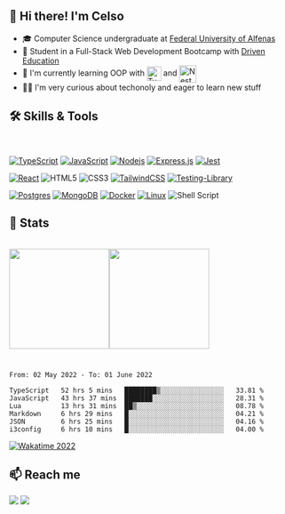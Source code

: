 ## 👋 Hi there! I'm Celso

- 🎓 Computer Science undergraduate at <a href="https://www.unifal-mg.edu.br/portal/">Federal University of Alfenas</a>
- 🚀 Student in a Full-Stack Web Development Bootcamp with <a href="https://www.driven.com.br">Driven Education</a>  
- 🦉 I'm currently learning OOP with [<img src="https://cdn.jsdelivr.net/gh/devicons/devicon/icons/typescript/typescript-original.svg" height="26em" align="center" alt="TypeScript" title="TypeScript"/>](https://www.typescriptlang.org/docs/handbook/2/basic-types.html) and [<img src="https://docs.nestjs.com/assets/logo-small.svg" height="31em" align="center" alt="NestJS" title="NestJS"/>](https://docs.nestjs.com/)
- 🧙‍♂️ I'm very curious about techonoly and eager to learn new stuff

## 🛠️ Skills & Tools

<br/>

<div align="" style="margin-top:1rem;">
  
  [![TypeScript](https://img.shields.io/badge/TypeScript-007ACC?style=for-the-badge&logo=typescript&logoColor=white)](https://www.typescriptlang.org/docs/handbook/2/basic-types.html)
  [![JavaScript](https://img.shields.io/badge/JavaScript-323330?style=for-the-badge&logo=javascript&logoColor=F7DF1E)](https://developer.mozilla.org/en-US/docs/Web/JavaScript)
  [![Nodejs](https://img.shields.io/badge/Node.js-43853D?style=for-the-badge&logo=node.js&logoColor=white)](https://nodejs.org/en/docs/)
  [![Express.js](https://img.shields.io/badge/express.js-%23404d59.svg?style=for-the-badge&logo=express&logoColor=%2361DAFB)](https://expressjs.com/)
  [![Jest](https://img.shields.io/badge/-jest-%23C21325?style=for-the-badge&logo=jest&logoColor=white)](https://jestjs.io/)
  
  [![React](https://img.shields.io/badge/React-20232A?style=for-the-badge&logo=react&logoColor=61DAFB)](https://reactjs.org/)
  ![HTML5](https://img.shields.io/badge/html5-%23E34F26.svg?style=for-the-badge&logo=html5&logoColor=white)
  ![CSS3](https://img.shields.io/badge/css3-%231572B6.svg?style=for-the-badge&logo=css3&logoColor=white)
  [![TailwindCSS](https://img.shields.io/badge/tailwindcss-%2338B2AC.svg?style=for-the-badge&logo=tailwind-css&logoColor=white)](https://tailwindcss.com/)
  [![Testing-Library](https://img.shields.io/badge/-TestingLibrary-%23E33332?style=for-the-badge&logo=testing-library&logoColor=white)](https://testing-library.com/docs/react-testing-library/intro/)
  
  [![Postgres](https://img.shields.io/badge/PostgreSQL-316192?style=for-the-badge&logo=postgresql&logoColor=white)](https://www.postgresql.org/)
  [![MongoDB](https://img.shields.io/badge/MongoDB-%234ea94b.svg?style=for-the-badge&logo=mongodb&logoColor=white)](https://www.mongodb.com/docs/)
  [![Docker](https://img.shields.io/badge/docker-%230db7ed.svg?style=for-the-badge&logo=docker&logoColor=white)](https://docs.docker.com/)
  [![Linux](https://img.shields.io/badge/Linux-FCC624?style=for-the-badge&logo=linux&logoColor=black)](https://github.com/torvalds/linux)
  ![Shell Script](https://img.shields.io/badge/shell_script-%23121011.svg?logo=gnu-bash&logoColor=white&style=for-the-badge)
  
  <!--
  ![Git](https://img.shields.io/badge/git-%23F05033.svg?style=for-the-badge&logo=git&logoColor=white)
  ![Markdown](https://img.shields.io/badge/markdown-%23000000.svg?style=for-the-badge&logo=markdown&logoColor=white)
  ![Lua](https://img.shields.io/badge/lua-%232C2D72.svg?style=for-the-badge&logo=lua&logoColor=white)
  ![Neovim](https://img.shields.io/badge/NeoVim-%2357A143.svg?&style=for-the-badge&logo=neovim&logoColor=white)
  ![Trello](https://img.shields.io/badge/Trello-%23026AA7.svg?style=for-the-badge&logo=Trello&logoColor=white)
  -->
  
 </div>

## 🗿 Stats 

<br/>

<div style="display: flex" align="">   
  
  <img src="https://github-readme-stats.vercel.app/api/top-langs/?username=celso-patiri&layout=compact&exclude_repo=github-readme-stats,anuraghazra.github.io&theme=aura&custom_title=Most used languages&include_all_commits=true&count_private=true&title_color=3d94ff&langs_count=6" height="180em"/>
  <img src="https://github-readme-stats.vercel.app/api?username=celso-patiri&theme=aura&custom_title=Celso's GitHub Stats&include_all_commits=true&count_private=true&title_color=3d94ff" height="180rem"/>
  
</div>

###


#
<cr/>

<!--START_SECTION:waka-->

```text
From: 02 May 2022 - To: 01 June 2022

TypeScript   52 hrs 5 mins   ████████▒░░░░░░░░░░░░░░░░   33.81 %
JavaScript   43 hrs 37 mins  ███████░░░░░░░░░░░░░░░░░░   28.31 %
Lua          13 hrs 31 mins  ██▒░░░░░░░░░░░░░░░░░░░░░░   08.78 %
Markdown     6 hrs 29 mins   █░░░░░░░░░░░░░░░░░░░░░░░░   04.21 %
JSON         6 hrs 25 mins   █░░░░░░░░░░░░░░░░░░░░░░░░   04.16 %
i3config     6 hrs 10 mins   █░░░░░░░░░░░░░░░░░░░░░░░░   04.00 %
```

<!--END_SECTION:waka-->

<!-- <div>
 <img src="https://github-readme-stats.vercel.app/api/wakatime?username=celsopatiri&layout=compact&langs_count=6&custom_title=Wakatime stats - 2022"/>
</div> -->

<a href="https://wakatime.com/@8a52c0fd-ec78-403a-81d0-07c674c564b3" title="Wakatime 2022">
  <img src="https://wakatime.com/badge/user/8a52c0fd-ec78-403a-81d0-07c674c564b3.svg" alt="Wakatime 2022" title="Time coded since Jan 17 2022" />
</a>

###

## 📫 Reach me
<a href="https://www.linkedin.com/in/celso-patiri-916051223" target="_blank"><img src="https://img.shields.io/badge/-LinkedIn-%230077B5?style=for-the-badge&logo=linkedin&logoColor=white"></a>
<a href = "mailto:celsobenedetti2@gmail.com"><img src="https://img.shields.io/badge/-Gmail-%23333?style=for-the-badge&logo=gmail&logoColor=white" target="_blank"></a>

